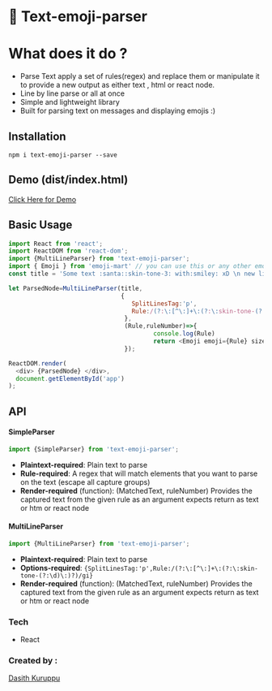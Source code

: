 # 🙊 Text-emoji-parser

# What does it do ? 

  - Parse Text apply a set of rules(regex) and replace them or manipulate it to provide a new output as either text , html     or react node.
  - Line by line parse or all at once
  - Simple and lightweight library 
  - Built for parsing text on messages and displaying emojis :)

## Installation

`npm i text-emoji-parser --save`

## Demo (dist/index.html)
 [Click Here for Demo](https://dasithkuruppu.github.io/Text-emoji-parser/dist/)

## Basic Usage

```javascript
import React from 'react';
import ReactDOM from 'react-dom';
import {MultiLineParser} from 'text-emoji-parser';
import { Emoji } from 'emoji-mart' // you can use this or any other emoji library i recommend this though 
const title = 'Some text :santa::skin-tone-3: with:smiley: xD \n new line \n some more text on new line';

let ParsedNode=MultiLineParser(title,
                               {
                                  SplitLinesTag:'p',
                                  Rule:/(?:\:[^\:]+\:(?:\:skin-tone-(?:\d)\:)?)/gi
                                },
                                (Rule,ruleNumber)=>{
                                        console.log(Rule)
                                        return <Emoji emoji={Rule} size={48}/>
                                });

ReactDOM.render(
  <div> {ParsedNode} </div>,
  document.getElementById('app')
);

```
## API 
#### SimpleParser
```javascript
import {SimpleParser} from 'text-emoji-parser';
```
* **Plaintext-required**: Plain text to parse
* **Rule-required**: A regex that will match elements that you want to parse on the text (escape all capture groups)
* **Render-required** (function): (MatchedText, ruleNumber) Provides the captured text from the given rule as an argument expects return as text or htm or react node 

#### MultiLineParser
```javascript
import {MultiLineParser} from 'text-emoji-parser';
```
* **Plaintext-required**: Plain text to parse
* **Options-required**: ```{SplitLinesTag:'p',Rule:/(?:\:[^\:]+\:(?:\:skin-tone-(?:\d)\:)?)/gi}```
* **Render-required** (function): (MatchedText, ruleNumber) Provides the captured text from the given rule as an argument expects return as text or htm or react node 


### Tech
* React


### Created by :
[Dasith Kuruppu](https://github.com/DasithKuruppu)
